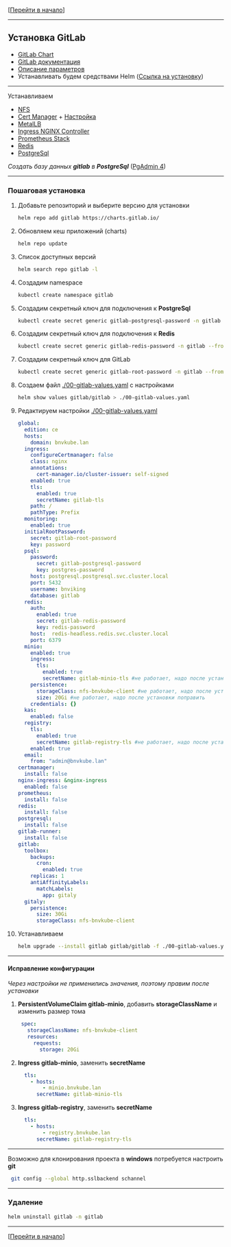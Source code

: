 [[Перейти в начало](../../README.md)]

---

## Установка GitLab

* [GitLab Chart](https://gitlab.com/gitlab-org/charts/gitlab)
* [GitLab документация](https://docs.gitlab.com/charts/)
* [Описание параметров](https://docs.gitlab.com/charts/charts/)
* Устанавливать будем средствами Helm ([Ссылка на установку](../install-helm/README.md))

---

Устанавливаем
* [NFS](../08-nfs/README.md)
* [Cert Manager](../install-cert-namager/README.md) + [Настройка](../09-cert-manager)
* [MetalLB](../install-metal-lb/README.md)
* [Ingress NGINX Controller](../install-ingress-nginx-controller/README.md)
* [Prometheus Stack](../install-prometheus-stack/README.md)
* [Redis](../install-redis/README.md)
* [PostgreSql](../install-postgresql/README.md)

_Создать базу данных **gitlab** в **PostgreSql**_ ([PgAdmin 4](../install-pgAdmin4/README.md))

---

### Пошаговая установка

1. Добавьте репозиторий и выберите версию для установки
   ```bash
   helm repo add gitlab https://charts.gitlab.io/
   ```

2. Обновляем кеш приложений (charts)
   ```bash
   helm repo update
   ```

3. Список доступных версий
   ```bash
   helm search repo gitlab -l
   ```

4. Создадим namespace
   ```bash
   kubectl create namespace gitlab
   ```

5. Создадим секретный ключ для подключения к **PostgreSql**
   ```bash
   kubectl create secret generic gitlab-postgresql-password -n gitlab --from-literal=postgres-password=userpassword
   ```

6. Создадим секретный ключ для подключения к **Redis**
   ```bash
   kubectl create secret generic gitlab-redis-password -n gitlab --from-literal=redis-password=redispassword
   ```
   
7. Создадим секретный ключ для GitLab
   ```bash
   kubectl create secret generic gitlab-root-password -n gitlab --from-literal=password=$(head -c 512 /dev/urandom | tr -cd 'a-zA-Z0-9' | head -c 16)
   ```

10. Создаем файл [./00-gitlab-values.yaml](./00-gitlab-values.yaml) с настройками
    ```bash
    helm show values gitlab/gitlab > ./00-gitlab-values.yaml
    ```

11. Редактируем настройки [./00-gitlab-values.yaml](./00-gitlab-values.yaml)
    ```yaml
    global:
      edition: ce
      hosts:
        domain: bnvkube.lan
      ingress:
        configureCertmanager: false
        class: nginx
        annotations:
          cert-manager.io/cluster-issuer: self-signed
        enabled: true
        tls:
          enabled: true
          secretName: gitlab-tls
        path: /
        pathType: Prefix
      monitoring:
        enabled: true
      initialRootPassword:
        secret: gitlab-root-password
        key: password
      psql:
        password:
          secret: gitlab-postgresql-password
          key: postgres-password
        host: postgresql.postgresql.svc.cluster.local
        port: 5432
        username: bnviking
        database: gitlab
      redis:
        auth:
          enabled: true
          secret: gitlab-redis-password
          key: redis-password
        host:  redis-headless.redis.svc.cluster.local
        port: 6379
      minio:
        enabled: true
        ingress:
          tls:
            enabled: true
            secretName: gitlab-minio-tls #не работает, надо после установки поправить
        persistence:
          storageClass: nfs-bnvkube-client #не работает, надо после установки поправить
          size: 20Gi #не работает, надо после установки поправить
        credentials: {}
      kas:
        enabled: false
      registry:
        tls:
          enabled: true
          secretName: gitlab-registry-tls #не работает, надо после установки поправить
        enabled: true
      email:
        from: "admin@bnvkube.lan"
    certmanager:
      install: false
    nginx-ingress: &nginx-ingress
      enabled: false
    prometheus:
      install: false
    redis:
      install: false
    postgresql:
      install: false
    gitlab-runner:
      install: false
    gitlab:
      toolbox:
        backups:
          cron:
            enabled: true
        replicas: 1
        antiAffinityLabels:
          matchLabels:
            app: gitaly
      gitaly:
        persistence:
          size: 30Gi
          storageClass: nfs-bnvkube-client
    ```

12. Устанавливаем
    ```bash
    helm upgrade --install gitlab gitlab/gitlab -f ./00-gitlab-values.yaml --namespace gitlab --create-namespace
    ```
---

#### Исправление конфигурации 

_Через настройки не применились значения, поэтому правим после установки_

1. **PersistentVolumeClaim gitlab-minio**, добавить **storageClassName** и изменить размер тома
   ```yaml
    spec:
      storageClassName: nfs-bnvkube-client
      resources:
        requests:
          storage: 20Gi
    ```

2. **Ingress gitlab-minio**, заменить **secretName**
    ```yaml
      tls:
        - hosts:
            - minio.bnvkube.lan
          secretName: gitlab-minio-tls
    ```

3. **Ingress gitlab-registry**, заменить **secretName**
    ```yaml
      tls:
        - hosts:
            - registry.bnvkube.lan
          secretName: gitlab-registry-tls
    ```

---

Возможно для клонирования проекта в **windows** потребуется настроить **git**
```bash
 git config --global http.sslbackend schannel
```

---

### Удаление
   ```bash
   helm uninstall gitlab -n gitlab
   ```

---

[[Перейти в начало](../../README.md)]